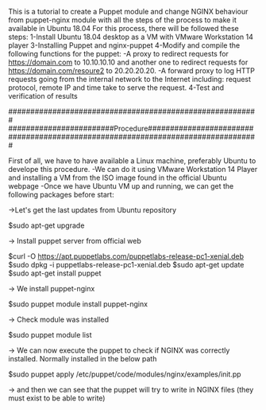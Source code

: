 This is a tutorial to create a Puppet module and change NGINX behaviour from puppet-nginx module with all the steps of the process to make it available in Ubuntu 18.04
For this process, there will be followed these steps:
1-Install Ubuntu 18.04 desktop as a VM with VMware Workstation 14 player
3-Installing Puppet and nginx-puppet
4-Modify and compile the following functions for the puppet:
-A proxy to redirect requests for https://domain.com to 10.10.10.10 and another one to redirect requests for https://domain.com/resoure2 to 20.20.20.20.
-A forward proxy to log HTTP requests going from the internal network to the Internet including: request protocol, remote IP and time take to serve the request.
4-Test and verification of results

#########################################################
########################Procedure########################
#########################################################

First of all, we have to have available a Linux machine, preferably Ubuntu to develope this procedure.
-We can do it using VMware Workstation 14 Player and installing a VM from the ISO image found in the official Ubuntu webpage
-Once we have Ubuntu VM up and running, we can get the following packages before start:

->Let's get the last updates from Ubuntu repository

$sudo apt-get upgrade

-> Install puppet server from official web

$curl -O https://apt.puppetlabs.com/puppetlabs-release-pc1-xenial.deb
$sudo dpkg -i puppetlabs-release-pc1-xenial.deb
$sudo apt-get update
$sudo apt-get install puppet

-> We install puppet-nginx

$sudo puppet module install puppet-nginx

-> Check module was installed

$sudo puppet module list

-> We can now execute the puppet to check if NGINX was correctly installed. Normally installed in the below path

$sudo puppet apply /etc/puppet/code/modules/nginx/examples/init.pp

-> and then we can see that the puppet will try to write in NGINX files (they must exist to be able to write)








